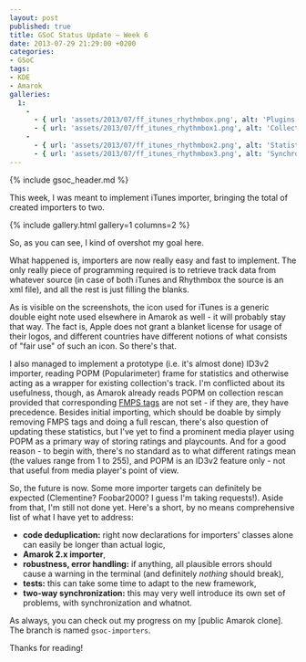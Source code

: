 ```yaml
---
layout: post
published: true
title: GSoC Status Update – Week 6
date: 2013-07-29 21:29:00 +0200
categories:
- GSoC
tags:
- KDE
- Amarok
galleries:
  1:
    -
      - { url: 'assets/2013/07/ff_itunes_rhythmbox.png', alt: 'Plugins window' }
      - { url: 'assets/2013/07/ff_itunes_rhythmbox1.png', alt: 'Collections choice window' }
    -
      - { url: 'assets/2013/07/ff_itunes_rhythmbox2.png', alt: 'Statistics synchronization window' }
      - { url: 'assets/2013/07/ff_itunes_rhythmbox3.png', alt: 'Synchronizations targets window' }
---
```


{% include gsoc_header.md %}

This week, I was meant to implement iTunes importer, bringing the total of
created importers to two.

{% include gallery.html gallery=1 columns=2 %}

So, as you can see, I kind of overshot my goal here.

What happened is, importers are now really easy and fast to implement. The only
really piece of programming required is to retrieve track data from whatever
source (in case of both iTunes and Rhythmbox the source is an xml file), and all
the rest is just filling the blanks.

As is visible on the screenshots, the icon used for iTunes is a generic double
eight note used elsewhere in Amarok as well - it will probably stay that way.
The fact is, Apple does not grant a blanket license for usage of their logos,
and different countries have different notions of what consists of "fair use" of
such an icon. So there's that.

I also managed to implement a prototype (i.e. it's almost done) ID3v2 importer,
reading POPM (Popularimeter) frame for statistics and otherwise acting as a
wrapper for existing collection's track. I'm conflicted about its usefulness,
though, as Amarok already reads POPM on collection rescan provided that
corresponding [FMPS tags] are not set - if they are, they have precedence.
Besides initial importing, which should be doable by simply removing FMPS tags
and doing a full rescan, there's also question of updating these statistics, but
I've yet to find a prominent media player using POPM as a primary way of storing
ratings and playcounts. And for a good reason - to begin with, there's no
standard as to what different ratings mean (the values range from 1 to 255), and
POPM is an ID3v2 feature only - not that useful from media player's point of
view.

So, the future is now. Some more importer targets can definitely be expected
(Clementine? Foobar2000? I guess I'm taking requests!). Aside from that, I'm
still not done yet. Here's a short, by no means comprehensive list of what I
have yet to address:

* **code deduplication:** right now declarations for importers' classes alone
  can easily be longer than actual logic,
* **Amarok 2.x importer**,
* **robustness, error handling:** if anything, all plausible errors should cause
  a warning in the terminal (and definitely *nothing* should break),
* **tests:** this can take some time to adapt to the new framework,
* **two-way synchronization:** this may very well introduce its own set of
  problems, with synchronization and whatnot.

As always, you can check out my progress on my [public Amarok clone]. The branch
is named `gsoc-importers`.

Thanks for reading!

[FMPS tags]: http://gitorious.org/xdg-specs/xdg-specs/blobs/master/specifications/FMPSpecs/specification.txt">
